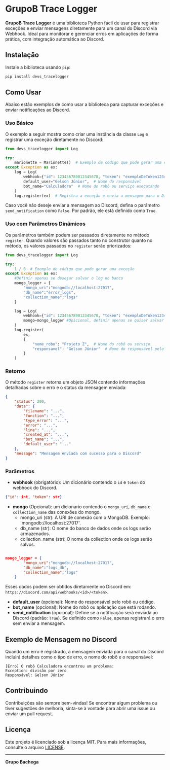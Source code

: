 # GrupoB Trace Logger

**GrupoB Trace Logger** é uma biblioteca Python fácil de usar para registrar exceções e enviar mensagens diretamente para um canal do Discord via Webhook. Ideal para monitorar e gerenciar erros em aplicações de forma prática, com integração automática ao Discord.

## Instalação

Instale a biblioteca usando `pip`:

```bash
pip install devs_tracelogger
```

## Como Usar

Abaixo estão exemplos de como usar a biblioteca para capturar exceções e enviar notificações ao Discord.

### Uso Básico

O exemplo a seguir mostra como criar uma instância da classe `Log` e registrar uma exceção diretamente no Discord:

```python
from devs_tracelogger import Log

try:
    marionette = Marionette()  # Exemplo de código que pode gerar uma exceção
except Exception as ex:
    log = Log(
        webhook={"id": 123456789012345678, "token": "exemploDeToken12345"},
        default_user="Gelson Júnior",  # Nome do responsável
        bot_name="Calculadora"  # Nome do robô ou serviço executando
    )
    log.register(ex)  # Registra a exceção e envia a mensagem para o Discord
```

Caso você não deseje enviar a mensagem ao Discord, defina o parâmetro `send_notification` como `False`. Por padrão, ele está definido como `True`.

### Uso com Parâmetros Dinâmicos

Os parâmetros também podem ser passados diretamente no método `register`. Quando valores são passados tanto no construtor quanto no método, os valores passados no `register` serão priorizados:

```python
from devs_tracelogger import Log

try:
    1 / 0  # Exemplo de código que pode gerar uma exceção
except Exception as ex:
    #Definir apenas se desejar salvar o log no banco
    mongo_logger = {
        "mongo_uri":"mongodb://localhost:27017",
        "db_name":"error_logs",
        "collection_name":"logs"
    }

    log = Log(
        webhook={"id": 123456789012345678, "token": "exemploDeToken12345"},
        mongo=mongo_logger #Opicional, definir apenas se quiser salvar o log no banco
    )
    log.register(
        ex,
        {
            "nome_robo": "Projeto Z",  # Nome do robô ou serviço
            "responsavel": "Gelson Júnior"  # Nome do responsável pelo código
        }
    )
```

### Retorno

O método `register` retorna um objeto JSON contendo informações detalhadas sobre o erro e o status da mensagem enviada:

```json
{
    "status": 200,
    "data": {
        "filename": "...",
        "function": "...",
        "type_error": "...",
        "error": "...",
        "line": "...",
        "created_at": "...",
        "bot_name": "...",
        "default_user": "..."
    },
    "message": "Mensagem enviada com sucesso para o Discord"
}
```

### Parâmetros

- **webhook** (obrigatório): Um dicionário contendo o `id` e `token` do webhook do Discord.

```json
{"id": int, "token": str}
```
- **mongo** (Opcional): um dicionario contendo o `mongo_uri`, `db_name` e `collection_name` das conexões do mongo.
    - mongo_uri (str): A URI de conexão com o MongoDB. Exemplo: 'mongodb://localhost:27017'.
    - db_name (str): O nome do banco de dados onde os logs serão armazenados.
    - collection_name (str): O nome da collection onde os logs serão salvos.

```json

mongo_logger = {
        "mongo_uri":"mongodb://localhost:27017",
        "db_name":"logs_db",
        "collection_name":"logs"
    }

```    
Esses dados podem ser obtidos diretamente no Discord em: `https://discord.com/api/webhooks/<id>/<token>`.

- **default_user** (opcional): Nome do responsável pelo robô ou código.
- **bot_name** (opcional): Nome do robô ou aplicação que está rodando.
- **send_notification** (opcional): Define se a notificação será enviada ao Discord (padrão: `True`). Se definido como `False`, apenas registrará o erro sem enviar a mensagem.

## Exemplo de Mensagem no Discord

Quando um erro é registrado, a mensagem enviada para o canal do Discord incluirá detalhes como o tipo de erro, o nome do robô e o responsável:

```
[Erro] O robô Calculadora encontrou um problema:
Exception: divisão por zero
Responsável: Gelson Júnior
```

## Contribuindo

Contribuições são sempre bem-vindas! Se encontrar algum problema ou tiver sugestões de melhoria, sinta-se à vontade para abrir uma issue ou enviar um pull request.

## Licença

Este projeto é licenciado sob a licença MIT. Para mais informações, consulte o arquivo [LICENSE](LICENSE).

---

**Grupo Bachega**

